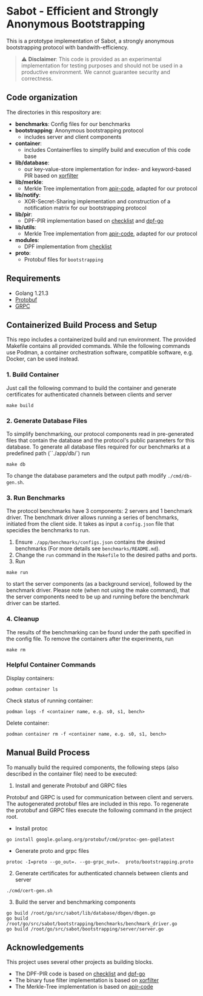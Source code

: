 # Sabot - Efficient and Strongly Anonymous Bootstrapping

This is a prototype implementation of Sabot, a strongly anonymous bootstrapping protocol with bandwith-efficiency. 


> :warning: **Disclaimer**: This code is provided as an experimental implementation for testing purposes and should not be used in a productive environment. We cannot guarantee security and correctness.

## Code organization

The directories in this respository are:    

- **benchmarks**: Config files for our benchmarks
- **bootstrapping**: Anonymous bootstrapping protocol
  - includes server and client components
- **container**:
  - includes Containerfiles to simplify build and execution of this code base
- **lib/database**:
  - our key-value-store implementation for index- and keyword-based PIR based on [xorfilter](https://github.com/FastFilter/xorfilter)
- **lib/merkle**:
  - Merkle Tree implementation from [apir-code](https://github.com/dedis/apir-code), adapted for our protocol
- **lib/notify**:
  - XOR-Secret-Sharing implementation and construction of a notification matrix for our bootstrapping protocol
- **lib/pir**:
  - DPF-PIR implementation based on [checklist](https://github.com/dimakogan/checklist) and [dpf-go](https://github.com/dkales/dpf-go)
- **lib/utils**:
  - Merkle Tree implementation from [apir-code](https://github.com/dedis/apir-code), adapted for our protocol
- **modules**:
  - DPF implementation from [checklist](https://github.com/dimakogan/checklist)
- **proto**: 
  - Protobuf files for `bootstrapping`


## Requirements

- Golang 1.21.3
- [Protobuf](https://protobuf.dev/)
- [GRPC](https://grpc.io/)


## Containerized Build Process and Setup


This repo includes a containerized build and run environment.
The provided Makefile contains all provided commands.
While the following commands use Podman, a container orchestration software, compatible software, e.g. Docker, can be used instead. 

### 1. Build Container 

Just call the following command to build the container and generate certificates for authenticated channels between clients and server

```shell
make build
```

### 2. Generate Database Files 

To simplify benchmarking, our protocol components read in pre-generated files that contain the database and the protocol's public parameters for this database. 
To generate all database files required for our benchmarks at a predefined path (``./app/db/`) run

```shell
make db
```

To change the database parameters and the output path modify `./cmd/db-gen.sh`.

### 3. Run Benchmarks

The protocol benchmarks have 3 components: 2 servers and 1 benchmark driver. 
The benchmark driver allows running a series of benchmarks, initiated from the client side. 
It takes as input a `config.json` file that specidies the benchmarks to run.


1. Ensure `./app/benchmarks/configs.json` contains the desired benchmarks (For more details see `benchmarks/README.md`).
2. Change the `run` command in the `Makefile` to the desired paths and ports. 
3. Run
```shell
make run
```
to start the server components (as a background service), followed by the benchmark driver.
Please note (when not using the make command), that the server components need to be up and running before the benchmark driver can be started.

### 4. Cleanup

The results of the benchmarking can be found under the path specified in the config file. 
To remove the containers after the experiments, run 

```shell
make rm
```

### Helpful Container Commands

Display containers:
```shell
podman container ls
```

Check status of running container: 
```shell
podman logs -f <container name, e.g. s0, s1, bench>
```

Delete container:

```shell
podman container rm -f <container name, e.g. s0, s1, bench>
```


## Manual Build Process

To manually build the required components, the following steps (also described in the container file) need to be executed:

1. Install and generate Protobuf and GRPC files

Protobuf and GRPC is used for communication between client and servers. 
The autogenerated protobuf files are included in this repo. 
To regenerate the protobuf and GRPC files execute the following command in the project root. 

- Install protoc
```shell
go install google.golang.org/protobuf/cmd/protoc-gen-go@latest
```
- Generate proto and grpc files
```shell
protoc -I=proto --go_out=. --go-grpc_out=.  proto/bootstrapping.proto
```

2. Generate certificates for authenticated channels between clients and server
```shell
./cmd/cert-gen.sh
```

3. Build the server and benchmarking components
```shell
go build /root/go/src/sabot/lib/database/dbgen/dbgen.go
go build /root/go/src/sabot/bootstrapping/benchmarks/benchmark_driver.go
go build /root/go/src/sabot/bootstrapping/server/server.go
```

## Acknowledgements

This project uses several other projects as building blocks.

- The DPF-PIR code is based on [checklist](https://github.com/dimakogan/checklist) and [dpf-go](https://github.com/dkales/dpf-go)
- The binary fuse filter implementation is based on [xorfilter](https://github.com/FastFilter/xorfilter)
- The Merkle-Tree implementation is based on [apir-code](https://github.com/dedis/apir-code)